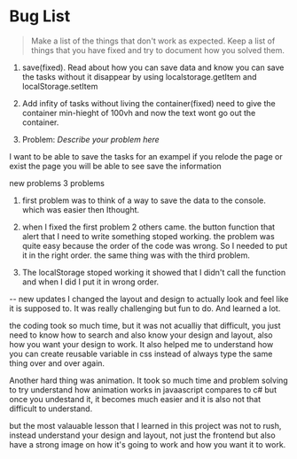 # Bug List

> Make a list of the things that don't work as expected. Keep a list of things that you have fixed and try to document how you solved them.

1. save(fixed). Read about how you can save data and know you can save the tasks without it disappear by using localstorage.getItem and localStorage.setItem

2. Add infity of tasks without living the container(fixed) need to give the container min-hieght of 100vh and now the text wont go out the container.

3. Problem: _Describe your problem here_

I want to be able to save the tasks for an exampel if you relode the page or exist the page you will be able to see save the information


new problems 
3 problems 
1. first problem was to think of a way to save the data to the console. which was easier then Ithought.
2. when I fixed the first problem 2 others came. the button function that alert that I need to write something stoped working. the problem was quite easy because the order of the code was wrong. So I needed to put it in the right order. the same thing was with the third problem.

3. The localStorage stoped working it showed that I didn't call the function and when I did I put it in wrong order.

-- new updates
I changed the layout and design to actually look and feel like it is supposed to.
It was really challenging but fun to do. And learned a lot.

the coding took so much time, but it was not acualliy that difficult, you just need to know how to search and also know your design and layout, also how you want your design to work. It also helped me to understand how you can create reusable variable in css instead of always type the same thing over and over again.

Another hard thing was animation. It took so much time and problem solving to try understand how animation works in javaascript compares to c# but once you undestand it, it becomes much easier and it is also not that difficult to understand.

but the most valauable lesson that I learned in this project was not to rush, instead understand your design and layout, not just the frontend but also have a strong image on how it's going to work and how you want it to work. 
